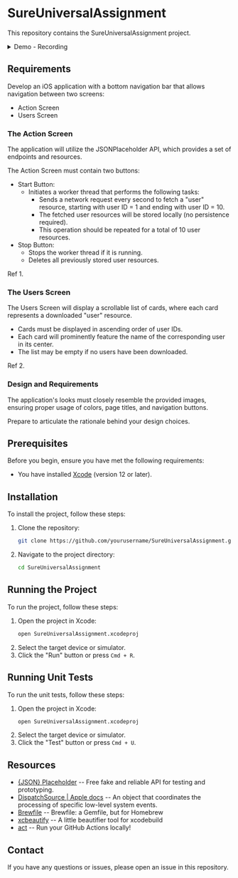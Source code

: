 # SureUniversalAssignment

This repository contains the SureUniversalAssignment project.

<details>
<summary>Demo - Recording</summary>
![public-demo-screen-recording-iphone-16-pro](public/SimulatorScreenRecording_iPhone16Pro.mp4)
</details>

## Requirements

Develop an iOS application with a bottom navigation bar that allows navigation between two screens:

- Action Screen
- Users Screen

### The Action Screen

The application will utilize the JSONPlaceholder API, which provides a set of endpoints and resources.

The Action Screen must contain two buttons:

- Start Button:
    - Initiates a worker thread that performs the following tasks:
        - Sends a network request every second to fetch a "user" resource, starting with user ID = 1 and ending with user ID = 10.
        - The fetched user resources will be stored locally (no persistence required).
        - This operation should be repeated for a total of 10 user resources.
- Stop Button:
    - Stops the worker thread if it is running.
    - Deletes all previously stored user resources.

Ref  1.

### The Users Screen

The Users Screen will display a scrollable list of cards, where each card represents a downloaded "user" resource.

- Cards must be displayed in ascending order of user IDs.
- Each card will prominently feature the name of the corresponding user in its center.
- The list may be empty if no users have been downloaded.

Ref 2.

### Design and Requirements

The application's looks must closely resemble the provided images, ensuring proper usage of colors, page titles, and navigation buttons.

Prepare to articulate the rationale behind your design choices.

## Prerequisites

Before you begin, ensure you have met the following requirements:
- You have installed [Xcode](https://developer.apple.com/xcode/) (version 12 or later).

## Installation

To install the project, follow these steps:

1. Clone the repository:
    ```bash
    git clone https://github.com/yourusername/SureUniversalAssignment.git
    ```
2. Navigate to the project directory:
    ```bash
    cd SureUniversalAssignment
    ```

## Running the Project

To run the project, follow these steps:

1. Open the project in Xcode:
    ```bash
    open SureUniversalAssignment.xcodeproj
    ```
2. Select the target device or simulator.
3. Click the "Run" button or press `Cmd + R`.

## Running Unit Tests

To run the unit tests, follow these steps:

1. Open the project in Xcode:
    ```bash
    open SureUniversalAssignment.xcodeproj
    ```
2. Select the target device or simulator.
3. Click the "Test" button or press `Cmd + U`.

## Resources

- [{JSON} Placeholder](https://jsonplaceholder.typicode.com/) -- Free fake and reliable API for testing and prototyping.
- [DispatchSource | Apple docs](https://developer.apple.com/documentation/dispatch/dispatchsource) -- An object that coordinates the processing of specific low-level system events.
- [Brewfile](https://thoughtbot.com/blog/brewfile-a-gemfile-but-for-homebrew) -- Brewfile: a Gemfile, but for Homebrew
- [xcbeautify](https://github.com/cpisciotta/xcbeautify) -- A little beautifier tool for xcodebuild
- [act](https://nektosact.com/installation/homebrew.html) -- Run your GitHub Actions locally!

## Contact

If you have any questions or issues, please open an issue in this repository.
